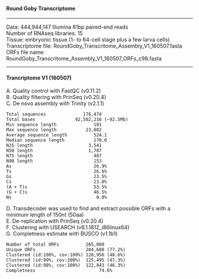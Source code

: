 #### Round Goby Transcriptome

---
Data: 444,944,147 Illumina 81bp paired-end reads<br>
Number of RNAseq libraries: 15<br>
Tissue: embryonic tissue (1- to 64-cell stage plus a few larva cells)<br>
Transcriptome file: RoundGoby_Transcritome_Assembly_V1_160507.fasta
ORFs file name: RoundGoby_Transcritome_Assembly_V1_160507_ORFs_c98.fasta
___

#### Trancriptome V1 (160507)

A. Quality control with FastQC (v0.11.2)<br>
B. Quality filtering with PrinSeq (v0.20.4)<br>
C. De novo assembly with Trinity (v2.1.1)<br>

```
Total sequences              176,474
Total bases               92,502,216 (~92.5Mb)
Min sequence length              101
Max sequence length           23,082
Average sequence length          524.1
Median sequence length           170.0
N25 length                     3,541
N50 length                     1,787
N75 length                       407
N90 length                       153
As                               26.9%
Ts                               26.6%
Gs                               23.5%
Cs                               23.0%
(A + T)s                         53.5%
(G + C)s                         46.5%
Ns                                0.0%
```

D. Transdecoder was used to find and extract possible ORFs with a minimum length of 150nt (50aa)<br>
E. De-replication with PrinSeq (v0.20.4)<br>
F. Clustering with USEARCH (v8.1.1812_i86linux64)<br>
G. Completness estimate with BUSCO (v1.1b1)<br>

```
Number of total ORFs          265,080
Unique ORFs                   204,608 (77.2%)
Clustered (id:100%, cov:100%) 128,956 (48.6%)
Clustered (id:99%, cov:100%)  125,495 (47.3%)
Clustered (id:98%, cov:100%)  122,843 (46.3%)
Completness                        74.6%
```



